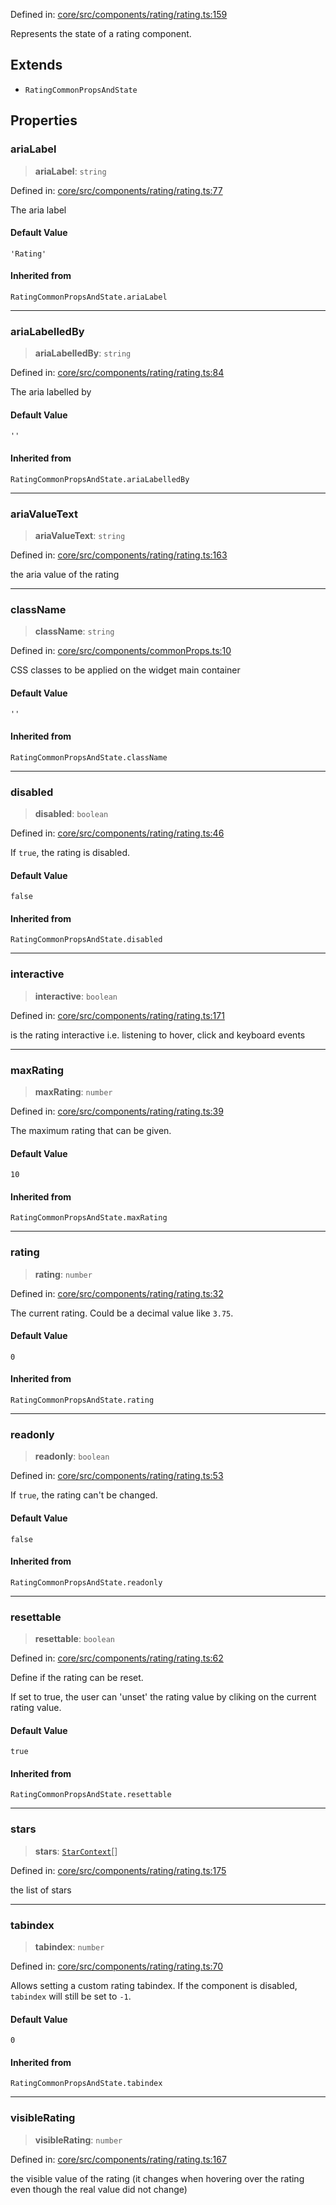 Defined in: [core/src/components/rating/rating.ts:159](https://github.com/AmadeusITGroup/AgnosUI/blob/8f62c905e17d58c3e4e3b3b0f0f98e74caf914c2/core/src/components/rating/rating.ts#L159)

Represents the state of a rating component.

## Extends

- `RatingCommonPropsAndState`

## Properties

### ariaLabel

> **ariaLabel**: `string`

Defined in: [core/src/components/rating/rating.ts:77](https://github.com/AmadeusITGroup/AgnosUI/blob/8f62c905e17d58c3e4e3b3b0f0f98e74caf914c2/core/src/components/rating/rating.ts#L77)

The aria label

#### Default Value

`'Rating'`

#### Inherited from

`RatingCommonPropsAndState.ariaLabel`

***

### ariaLabelledBy

> **ariaLabelledBy**: `string`

Defined in: [core/src/components/rating/rating.ts:84](https://github.com/AmadeusITGroup/AgnosUI/blob/8f62c905e17d58c3e4e3b3b0f0f98e74caf914c2/core/src/components/rating/rating.ts#L84)

The aria labelled by

#### Default Value

`''`

#### Inherited from

`RatingCommonPropsAndState.ariaLabelledBy`

***

### ariaValueText

> **ariaValueText**: `string`

Defined in: [core/src/components/rating/rating.ts:163](https://github.com/AmadeusITGroup/AgnosUI/blob/8f62c905e17d58c3e4e3b3b0f0f98e74caf914c2/core/src/components/rating/rating.ts#L163)

the aria value of the rating

***

### className

> **className**: `string`

Defined in: [core/src/components/commonProps.ts:10](https://github.com/AmadeusITGroup/AgnosUI/blob/8f62c905e17d58c3e4e3b3b0f0f98e74caf914c2/core/src/components/commonProps.ts#L10)

CSS classes to be applied on the widget main container

#### Default Value

`''`

#### Inherited from

`RatingCommonPropsAndState.className`

***

### disabled

> **disabled**: `boolean`

Defined in: [core/src/components/rating/rating.ts:46](https://github.com/AmadeusITGroup/AgnosUI/blob/8f62c905e17d58c3e4e3b3b0f0f98e74caf914c2/core/src/components/rating/rating.ts#L46)

If `true`, the rating is disabled.

#### Default Value

`false`

#### Inherited from

`RatingCommonPropsAndState.disabled`

***

### interactive

> **interactive**: `boolean`

Defined in: [core/src/components/rating/rating.ts:171](https://github.com/AmadeusITGroup/AgnosUI/blob/8f62c905e17d58c3e4e3b3b0f0f98e74caf914c2/core/src/components/rating/rating.ts#L171)

is the rating interactive i.e. listening to hover, click and keyboard events

***

### maxRating

> **maxRating**: `number`

Defined in: [core/src/components/rating/rating.ts:39](https://github.com/AmadeusITGroup/AgnosUI/blob/8f62c905e17d58c3e4e3b3b0f0f98e74caf914c2/core/src/components/rating/rating.ts#L39)

The maximum rating that can be given.

#### Default Value

`10`

#### Inherited from

`RatingCommonPropsAndState.maxRating`

***

### rating

> **rating**: `number`

Defined in: [core/src/components/rating/rating.ts:32](https://github.com/AmadeusITGroup/AgnosUI/blob/8f62c905e17d58c3e4e3b3b0f0f98e74caf914c2/core/src/components/rating/rating.ts#L32)

The current rating. Could be a decimal value like `3.75`.

#### Default Value

`0`

#### Inherited from

`RatingCommonPropsAndState.rating`

***

### readonly

> **readonly**: `boolean`

Defined in: [core/src/components/rating/rating.ts:53](https://github.com/AmadeusITGroup/AgnosUI/blob/8f62c905e17d58c3e4e3b3b0f0f98e74caf914c2/core/src/components/rating/rating.ts#L53)

If `true`, the rating can't be changed.

#### Default Value

`false`

#### Inherited from

`RatingCommonPropsAndState.readonly`

***

### resettable

> **resettable**: `boolean`

Defined in: [core/src/components/rating/rating.ts:62](https://github.com/AmadeusITGroup/AgnosUI/blob/8f62c905e17d58c3e4e3b3b0f0f98e74caf914c2/core/src/components/rating/rating.ts#L62)

Define if the rating can be reset.

If set to true, the user can 'unset' the rating value by cliking on the current rating value.

#### Default Value

`true`

#### Inherited from

`RatingCommonPropsAndState.resettable`

***

### stars

> **stars**: [`StarContext`](StarContext.md)[]

Defined in: [core/src/components/rating/rating.ts:175](https://github.com/AmadeusITGroup/AgnosUI/blob/8f62c905e17d58c3e4e3b3b0f0f98e74caf914c2/core/src/components/rating/rating.ts#L175)

the list of stars

***

### tabindex

> **tabindex**: `number`

Defined in: [core/src/components/rating/rating.ts:70](https://github.com/AmadeusITGroup/AgnosUI/blob/8f62c905e17d58c3e4e3b3b0f0f98e74caf914c2/core/src/components/rating/rating.ts#L70)

Allows setting a custom rating tabindex.
If the component is disabled, `tabindex` will still be set to `-1`.

#### Default Value

`0`

#### Inherited from

`RatingCommonPropsAndState.tabindex`

***

### visibleRating

> **visibleRating**: `number`

Defined in: [core/src/components/rating/rating.ts:167](https://github.com/AmadeusITGroup/AgnosUI/blob/8f62c905e17d58c3e4e3b3b0f0f98e74caf914c2/core/src/components/rating/rating.ts#L167)

the visible value of the rating (it changes when hovering over the rating even though the real value did not change)
